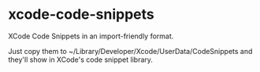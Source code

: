 xcode-code-snippets
===================

XCode Code Snippets in an import-friendly format.

Just copy them to ~/Library/Developer/Xcode/UserData/CodeSnippets and they'll show in XCode's code snippet library.